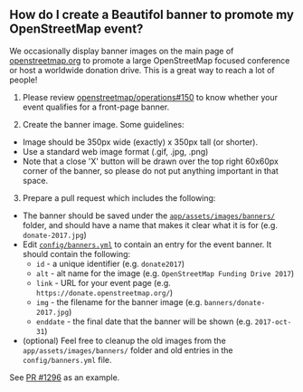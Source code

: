## How do I create a  Beautifol banner to promote my OpenStreetMap event?

We occasionally display banner images on the main page of [openstreetmap.org](https://www.openstreetmap.org/) to
promote a large OpenStreetMap focused conference or host a worldwide donation
drive.  This is a great way to reach a lot of people!

1. Please review [openstreetmap/operations#150](https://github.com/openstreetmap/operations/issues/150) to
know whether your event qualifies for a front-page banner.

2. Create the banner image.  Some guidelines:
  * Image should be 350px wide (exactly) x 350px tall (or shorter).
  * Use a standard web image format (.gif, .jpg, .png)
  * Note that a close 'X' button will be drawn over the top right 60x60px
  corner of the banner, so please do not put anything important in that space.

3. Prepare a pull request which includes the following:
  * The banner should be saved under the
  [`app/assets/images/banners/`](https://github.com/openstreetmap/openstreetmap-website/tree/master/app/assets/images/banners) folder, and should have a name that makes it clear what it is for (e.g. `donate-2017.jpg`)
  * Edit [`config/banners.yml`](https://github.com/openstreetmap/openstreetmap-website/blob/master/config/banners.yml)
  to contain an entry for the event banner.  It should contain the following:
    * `id` - a unique identifier (e.g. `donate2017`)
    * `alt` - alt name for the image (e.g. `OpenStreetMap Funding Drive 2017`)
    * `link` - URL for your event page (e.g. `https://donate.openstreetmap.org/`)
    * `img` - the filename for the banner image (e.g. `banners/donate-2017.jpg`)
    * `enddate` - the final date that the banner will be shown (e.g. `2017-oct-31`)
  * (optional) Feel free to cleanup the old images from the `app/assets/images/banners/`
  folder and old entries in the `config/banners.yml` file.

See [PR #1296](https://github.com/openstreetmap/openstreetmap-website/pull/1296)
as an example.
